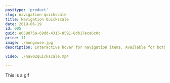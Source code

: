 ```yaml
---
posttype: 'product'
slug: navigation-quickscale
title: Navigation Quickscale
date: 2019-06-19
id: 005
guid: e659875a-69dd-4315-8591-8db17eca6c0c
price: 11
image: ./mongoose.jpg
description: Interactive hover for navigation items. Available for both Squarespace 7.0 & 7.1 official templates.

video: ./nav02quickscale.mp4

---
```


This is a gif